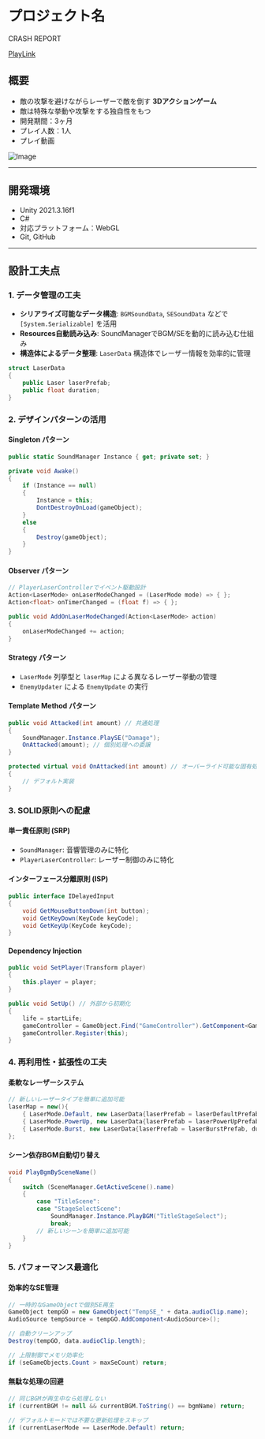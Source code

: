 # プロジェクト名
CRASH REPORT<br>

[PlayLink](https://unityroom.com/games/crash_report)

## 概要
- 敵の攻撃を避けながらレーザーで敵を倒す **3Dアクションゲーム**
- 敵は特殊な挙動や攻撃をする独自性をもつ
- 開発期間：3ヶ月
- プレイ人数：1人
- プレイ動画


![Image](https://github.com/user-attachments/assets/6777b44c-cb42-43f6-b556-7d7d729f28db)

---

## 開発環境
- Unity 2021.3.16f1
- C#  
- 対応プラットフォーム：WebGL
- Git, GitHub

---

##  **設計工夫点**

### **1. データ管理の工夫**
- **シリアライズ可能なデータ構造**: `BGMSoundData`, `SESoundData` などで `[System.Serializable]` を活用
- **Resources自動読み込み**: SoundManagerでBGM/SEを動的に読み込む仕組み
- **構造体によるデータ整理**: `LaserData` 構造体でレーザー情報を効率的に管理

```csharp
struct LaserData
{
    public Laser laserPrefab;
    public float duration;
}
```

### **2. デザインパターンの活用**

#### **Singleton パターン**
```csharp
public static SoundManager Instance { get; private set; }

private void Awake()
{
    if (Instance == null)
    {
        Instance = this;
        DontDestroyOnLoad(gameObject);
    }
    else
    {
        Destroy(gameObject);
    }
}
```

#### **Observer パターン**
```csharp
// PlayerLaserControllerでイベント駆動設計
Action<LaserMode> onLaserModeChanged = (LaserMode mode) => { };
Action<float> onTimerChanged = (float f) => { };

public void AddOnLaserModeChanged(Action<LaserMode> action)
{
    onLaserModeChanged += action;
}
```

#### **Strategy パターン**
- `LaserMode` 列挙型と `laserMap` による異なるレーザー挙動の管理
- `EnemyUpdater` による `EnemyUpdate` の実行

#### **Template Method パターン**
```csharp
public void Attacked(int amount) // 共通処理
{
    SoundManager.Instance.PlaySE("Damage");
    OnAttacked(amount); // 個別処理への委譲
}

protected virtual void OnAttacked(int amount) // オーバーライド可能な固有処理
{
    // デフォルト実装
}
```

### **3. SOLID原則への配慮**

#### **単一責任原則 (SRP)**
- `SoundManager`: 音響管理のみに特化
- `PlayerLaserController`: レーザー制御のみに特化

#### **インターフェース分離原則 (ISP)**
```csharp
public interface IDelayedInput
{
    void GetMouseButtonDown(int button);
    void GetKeyDown(KeyCode keyCode);
    void GetKeyUp(KeyCode keyCode);
}
```

#### **Dependency Injection**
```csharp
public void SetPlayer(Transform player)
{
    this.player = player;
}

public void SetUp() // 外部から初期化
{
    life = startLife;
    gameController = GameObject.Find("GameController").GetComponent<GameController>();
    gameController.Register(this);
}
```

### **4. 再利用性・拡張性の工夫**

#### **柔軟なレーザーシステム**
```csharp
// 新しいレーザータイプを簡単に追加可能
laserMap = new(){
    { LaserMode.Default, new LaserData{laserPrefab = laserDefaultPrefab, duration = Mathf.Infinity }},
    { LaserMode.PowerUp, new LaserData{laserPrefab = laserPowerUpPrefab, duration = powerUpDuration }},
    { LaserMode.Burst, new LaserData{laserPrefab = laserBurstPrefab, duration = burstDuration }},
};
```

#### **シーン依存BGM自動切り替え**
```csharp
void PlayBgmBySceneName()
{
    switch (SceneManager.GetActiveScene().name)
    {
        case "TitleScene":
        case "StageSelectScene":
            SoundManager.Instance.PlayBGM("TitleStageSelect");
            break;
        // 新しいシーンを簡単に追加可能
    }
}
```

### **5. パフォーマンス最適化**

#### **効率的なSE管理**
```csharp
// 一時的なGameObjectで個別SE再生
GameObject tempGO = new GameObject("TempSE_" + data.audioClip.name);
AudioSource tempSource = tempGO.AddComponent<AudioSource>();

// 自動クリーンアップ
Destroy(tempGO, data.audioClip.length);

// 上限制御でメモリ効率化
if (seGameObjects.Count > maxSeCount) return;
```

#### **無駄な処理の回避**
```csharp
// 同じBGMが再生中なら処理しない
if (currentBGM != null && currentBGM.ToString() == bgmName) return;

// デフォルトモードでは不要な更新処理をスキップ
if (currentLaserMode == LaserMode.Default) return;
```








